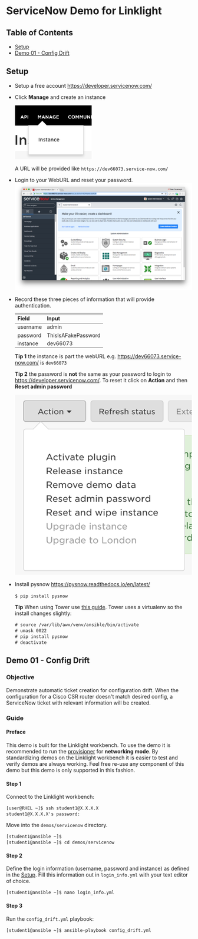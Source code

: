 # ServiceNow Demo for Linklight

## Table of Contents
  - [Setup](#setup)
  - [Demo 01 - Config Drift](#Demo-01-Config-Drift)

## Setup

  - Setup a free account
    https://developer.servicenow.com/

  - Click **Manage** and create an instance

    ![manage](images/manage.png)

    A URL will be provided like ```https://dev66073.service-now.com/```

  - Login to your WebURL and reset your password.
    ![snow](images/snow.png)

  - Record these three pieces of information that will provide authentication.

    | Field | Input |
    | -------- |:--------------------|
    | username | admin |
    | password | ThisIsAFakePassword |
    | instance | dev66073      |

    **Tip 1** the instance is part the webURL e.g. https://dev66073.service-now.com/ is `dev66073`

    **Tip 2** the password is **not** the same as your password to login to https://developer.servicenow.com/.  To reset it click on **Action** and then **Reset admin password**

    ![reset](images/reset.png)

  - Install pysnow
    https://pysnow.readthedocs.io/en/latest/

    ```$ pip install pysnow```

    **Tip** When using Tower use [this guide](https://docs.ansible.com/ansible-tower/latest/html/upgrade-migration-guide/virtualenv.html).  Tower uses a virtualenv so the install changes slightly:

    ```
    # source /var/lib/awx/venv/ansible/bin/activate
    # umask 0022
    # pip install pysnow
    # deactivate

## Demo 01 - Config Drift

### Objective

Demonstrate automatic ticket creation for configuration drift.  When the configuration for a Cisco CSR router doesn't match desired config, a ServiceNow ticket with relevant information will be created.

### Guide

#### Preface

This demo is built for the Linklight workbench.  To use the demo it is recommended to run the [provisioner](../../provisioner/README.md) for **networking mode**.  By standardizing demos on the Linklight workbench it is easier to test and verify demos are always working.  Feel free re-use any component of this demo but this demo is only supported in this fashion.

#### Step 1

Connect to the Linklight workbench:

```
[user@RHEL ~]$ ssh student1@X.X.X.X
student1@X.X.X.X's password:
```

Move into the `demos/servicenow` directory.

```
[student1@ansible ~]$
[student1@ansible ~]$ cd demos/servicenow
```


#### Step 2

Define the login information (username, password and instance) as defined in the [Setup](#setup).  Fill this information out in `login_info.yml` with your text editor of choice.

```
[student1@ansible ~]$ nano login_info.yml
```

#### Step 3

Run the `config_drift.yml` playbook:

```
[student1@ansible ~]$ ansible-playbook config_drift.yml
```
